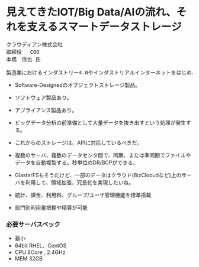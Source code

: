 # 見えてきたIOT/Big Data/AIの流れ、それを支えるスマートデータストレージ

<pre>
クラウディアン株式会社
取締役　 COO
本橋　信也 氏

製造業におけるインダストリー4.0やインダストリアルインターネットをはじめ、多くの分野でIOTが注目を集めています。また、オープンソースのAI（人工知能）も登場し、専門能力が必要と言われてきたビッグデータ分析やパターン認識なども、一般企業が扱えるソリューションになり始めています。このようなトレンドを背景に、ITインフラには世界中から集まる多種多様で膨大な非構造化データを蓄積し、迅速に分析できるよう、スマート（かしこい）なデータのストレージ基盤が求められるはずです。本セッションでは、クラウディアンにおけるIOT/Big Data/AIの活用例とともに、そのスマートデータストレージ基盤となるCLOUDIAN HyperStoreのメリットについてご紹介します。
</pre>

* Software-Designedのオブジェクトストレージ製品。
* ソフトウェア製品あり。
* アプライアンス製品あり。

* ビッグデータ分析の前準備として大量データを抜き出すという処理が発生する。
* これからのストレージは、APIに対応しているべきだ。

* 複数のサーバ、複数のデータセンタ間で、同期、または準同期でファイルやデータを自動複製する。秒単位のDR/BCPができる。

* GlasterFSもそうだけど、一部のデータはクラウド(BizClooudなど)上のサーバを利用して、領域拡張、冗長化を実現したいね。

* 統計、課金、利用料、グループ/ユーザ管理機能を標準搭載
* 部門別利用量把握や精算が可能

### 必要サーバスペック

* 最小
* 64bit RHEL、CentOS
* CPU 8Core , 2.4GHz
* MEM 32GB
